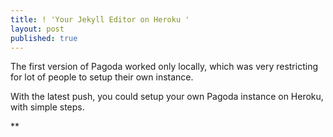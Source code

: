 ```yaml
---
title: ! 'Your Jekyll Editor on Heroku '
layout: post
published: true
---
```

The first version of Pagoda worked only locally, which was very restricting for lot of people to setup their own instance.

With the latest push, you could setup your own Pagoda instance on Heroku, with simple steps.

**